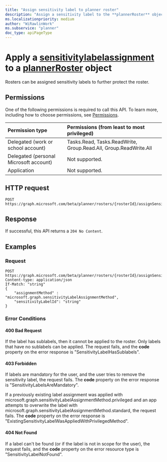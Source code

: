 ```yaml
---
title: "Assign sensitivity label to planner roster"
description: "Assign a sensitivity label to the **plannerRoster** object."
ms.localizationpriority: medium
author: "WiRawlinWork"
ms.subservice: "planner"
doc_type: apiPageType
---
```


# Apply a [sensitivitylabelassignment](../resources/sensitivitylabelassignment.md) to a [plannerRoster](../resources/plannerroster.md) object

Rosters can be assigned sensitivity labels to further protect the roster.

## Permissions
One of the following permissions is required to call this API. To learn more, including how to choose permissions, see [Permissions](/graph/permissions-reference).

|Permission type      | Permissions (from least to most privileged)              |
|:--------------------|:---------------------------------------------------------|
|Delegated (work or school account) | Tasks.Read, Tasks.ReadWrite, Group.Read.All, Group.ReadWrite.All    |
|Delegated (personal Microsoft account) | Not supported.    |
|Application | Not supported. |

## HTTP request

<!-- { "blockType": "ignored" } -->
```http
POST https://graph.microsoft.com/beta/planner/rosters/{rosterId}/assignSensitivityLabel
```

## Response

If successful, this API returns a `204 No Content`.

## Examples

### Request

<!-- {
  "blockType": "request",
  "name": "assign_sensitivitylabel_to_roster_"
}
-->

```http
POST https://graph.microsoft.com/beta/planner/rosters/{rosterId}/assignSensitivityLabel
Content-type: application/json
If-Match: "string"
{
    "assignmentMethod" : "microsoft.graph.sensitivityLabelAssignmentMethod",
    "sensitivityLabelId": "string"
}
```

### Error Conditions

#### 400 Bad Request

If the label has sublabels, then it cannot be applied to the roster. Only labels that have no sublabels can be applied.  The request fails, and the **code** property on the error response is "SensitivityLabelHasSublabels".

#### 403 Forbidden

If labels are mandatory for the user, and the user tries to remove the sensitivity label, the request fails. The **code** property on the error response is "SensitivityLabelsAreMandatory".

If a previously existing label assignment was applied with microsoft.graph.sensitivityLabelAssignmentMethod.privileged and an app attempts to overwrite the label with microsoft.graph.sensitivityLabelAssignmentMethod.standard, the request fails. The **code** property on the error response is "ExistingSensitivityLabelWasAppliedWithPrivilegedMethod".

#### 404 Not Found

If a label can't be found (or if the label is not in scope for the user), the request fails, and the **code** property on the error resource type is "SensitivityLabelNotFound".